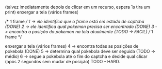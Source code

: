 (talvez imediatamente depois de clicar em um recurso, espera 1s tira um print)
enxergar a tela (vários frames)

/* 1 frame */
1 -> ele identifica que o frame está em estado de captcha (DONE)
2 -> ele identifica qual pokemon precisa ser encontrado (DONE)
3 -> encontra a posição do pokemon na tela atualmente (TODO -> FACIL)
/* 1 frame */

enxergar a tela (vários frames)
4 -> encontra todas as posições de pokebola (DONE)
5 -> determina qual pokebola deve ser seguida (TODO -> médio)
6 -> segue a pokebola até o fim do captcha e decide qual clicar (após 2 segundos sem mudar de posição) TODO - HARD. 
